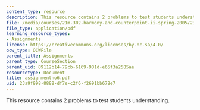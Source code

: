 ```yaml
---
content_type: resource
description: This resource contains 2 problems to test students understanding.
file: /media/courses/21m-302-harmony-and-counterpoint-ii-spring-2005/23a9f9988888df7ec2f6f2691bb678e7_assignmentno6.pdf
file_type: application/pdf
learning_resource_types:
- Assignments
license: https://creativecommons.org/licenses/by-nc-sa/4.0/
ocw_type: OCWFile
parent_title: Assignments
parent_type: CourseSection
parent_uid: 89112b14-79cb-6169-981d-e65f3a2585ae
resourcetype: Document
title: assignmentno6.pdf
uid: 23a9f998-8888-df7e-c2f6-f2691bb678e7
---
```

This resource contains 2 problems to test students understanding.